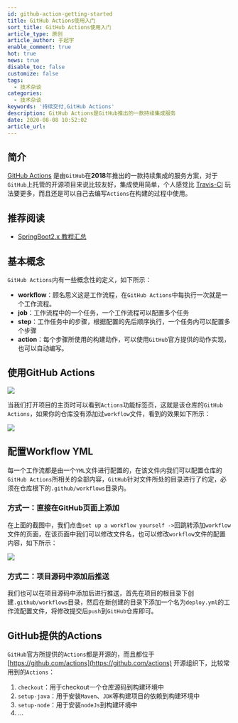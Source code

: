 ```yaml
---
id: github-action-getting-started
title: GitHub Actions使用入门
sort_title: GitHub Actions使用入门
article_type: 原创
article_author: 于起宇
enable_comment: true
hot: true
news: true
disable_toc: false
customize: false
tags:
  - 技术杂谈
categories:
  - 技术杂谈
keywords: '持续交付,GitHub Actions'
description: GitHub Actions是GitHub推出的一款持续集成服务
date: 2020-08-08 10:52:02
article_url:
---
```


## 简介

[GitHub Actions](https://github.com/features/actions) 是由`GitHub`在**2018**年推出的一款持续集成的服务方案，对于`GitHub`上托管的开源项目来说比较友好，集成使用简单，个人感觉比 [Travis-CI](https://www.travis-ci.org/github/minbox-projects/api-boot) 玩法要更多，而且还是可以自己去编写`Actions`在构建的过程中使用。

## 推荐阅读
- [SpringBoot2.x 教程汇总](https://blog.yuqiyu.com/spring-boot-2-x-articles.html)

## 基本概念

`GitHub Actions`内有一些概念性的定义，如下所示：

- **workflow**：顾名思义这是工作流程，在`GitHub Actions`中每执行一次就是一个工作流程。
- **job**：工作流程中的一个任务，一个工作流程可以配置多个任务
- **step**：工作任务中的步骤，根据配置的先后顺序执行，一个任务内可以配置多个步骤
- **action**：每个步骤所使用的构建动作，可以使用`GitHub`官方提供的动作实现，也可以自动编写。

## 使用GitHub Actions

![](https://blog.yuqiyu.com/images/post/github-action-getting-started-1.png)

当我们打开项目的主页时可以看到`Actions`功能标签页，这就是该仓库的`GitHub Actions`，如果你的仓库没有添加过`workflow`文件，看到的效果如下所示：

![](https://blog.yuqiyu.com/images/post/github-action-getting-started-2.png)

## 配置Workflow YML

每一个工作流都是由一个`YML`文件进行配置的，在该文件内我们可以配置仓库的`GitHub Actions`所相关的全部内容，`GitHub`针对文件所处的目录进行了约定，必须在仓库根下的`.github/workflows`目录内。

### 方式一：直接在GitHub页面上添加

在上面的截图中，我们点击`set up a workflow yourself ->`回跳转添加`workflow`文件的页面，在该页面中我们可以修改文件名，也可以修改`workflow`文件的配置内容，如下所示：

![](https://blog.yuqiyu.com/images/post/github-action-getting-started-3.png)

### 方式二：项目源码中添加后推送

我们也可以在项目源码中添加后进行推送，首先在项目的根目录下创建`.github/workflows`目录，然后在新创建的目录下添加一个名为`deploy.yml`的工作流配置文件，将修改提交后`push`到`GitHub`仓库即可。

## GitHub提供的Actions

`GitHub`官方所提供的`Actions`都是开源的，而且都位于 [https://github.com/actions](https://github.com/actions) 开源组织下，比较常用到的`Actions`：

1. `checkout`：用于checkout一个仓库源码到构建环境中
2. `setup-java`：用于安装`Maven`、`JDK`等构建项目的依赖到构建环境中
3. `setup-node`：用于安装`nodeJs`到构建环境中
4. ...